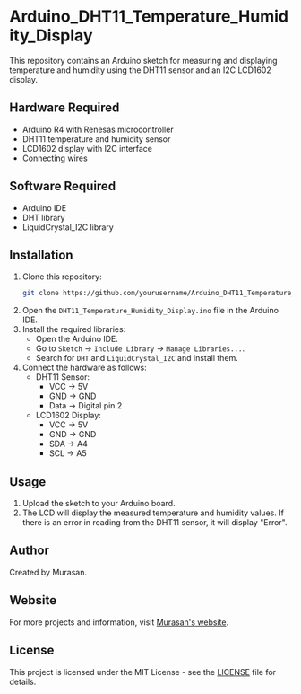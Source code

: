 # Arduino_DHT11_Temperature_Humidity_Display

This repository contains an Arduino sketch for measuring and displaying temperature and humidity using the DHT11 sensor and an I2C LCD1602 display.

## Hardware Required

- Arduino R4 with Renesas microcontroller
- DHT11 temperature and humidity sensor
- LCD1602 display with I2C interface
- Connecting wires

## Software Required

- Arduino IDE
- DHT library
- LiquidCrystal_I2C library

## Installation

1. Clone this repository:
    ```bash
    git clone https://github.com/yourusername/Arduino_DHT11_Temperature_Humidity_Display.git
    ```
2. Open the `DHT11_Temperature_Humidity_Display.ino` file in the Arduino IDE.
3. Install the required libraries:
    - Open the Arduino IDE.
    - Go to `Sketch` -> `Include Library` -> `Manage Libraries...`.
    - Search for `DHT` and `LiquidCrystal_I2C` and install them.
4. Connect the hardware as follows:
    - DHT11 Sensor:
        - VCC -> 5V
        - GND -> GND
        - Data -> Digital pin 2
    - LCD1602 Display:
        - VCC -> 5V
        - GND -> GND
        - SDA -> A4
        - SCL -> A5

## Usage

1. Upload the sketch to your Arduino board.
2. The LCD will display the measured temperature and humidity values. If there is an error in reading from the DHT11 sensor, it will display "Error".

## Author

Created by Murasan.

## Website

For more projects and information, visit [Murasan's website](https://murasan-net.com/).

## License

This project is licensed under the MIT License - see the [LICENSE](LICENSE) file for details.
